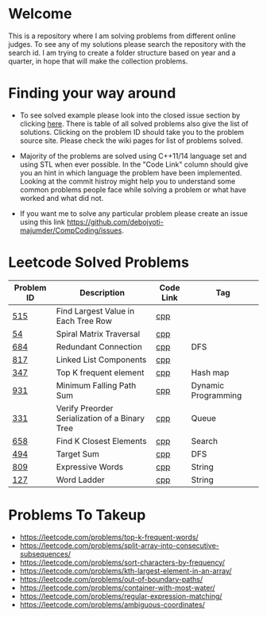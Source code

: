
# Welcome
This is a repository where I am solving problems from different online judges. To see any of my solutions please search the repository with the search id. I am trying to create a folder structure based on year and a quarter, in hope that will make the collection problems. 

# Finding your way around
- To see solved example please look into the closed issue section by clicking [here](https://github.com/debojyoti-majumder/CompCoding/issues?q=is:issue%20is:closed). There is table of all solved problems also give the list of solutions. Clicking on the problem ID should take you to the problem source site. Please check the wiki pages for list of problems solved.

- Majority of the problems are solved using C++11/14 language set and using STL when ever possible. In the "Code Link" column should give you an hint in which language the problem have been implemented. Looking at the commit histroy might help you to understand some common problems people face while solving a problem or what have worked and what did not.

- If you want me to solve any particular problem please create an issue using this link https://github.com/debojyoti-majumder/CompCoding/issues. 

# Leetcode Solved Problems
|Problem ID|    Description | Code Link | Tag |
|--|--|--|--|
|[515](https://leetcode.com/problems/find-largest-value-in-each-tree-row/submissions/)| Find Largest Value in Each Tree Row | [cpp](https://github.com/debojyoti-majumder/CompCoding/blob/master/2019Q1/cppWorkspace/leetcode515.hpp)
|[54](https://leetcode.com/problems/spiral-matrix)| Spiral Matrix Traversal | [cpp](https://github.com/debojyoti-majumder/CompCoding/blob/master/2019Q1/cppWorkspace/leetcode054.hpp)
|[684](https://leetcode.com/problems/redundant-connection)| Redundant Connection | [cpp](https://github.com/debojyoti-majumder/CompCoding/blob/master/2019Q1/cppWorkspace/leetcode684.hpp) | DFS
|[817](https://leetcode.com/problems/linked-list-components)| Linked List Components | [cpp](https://github.com/debojyoti-majumder/CompCoding/blob/master/2019Q1/cppWorkspace/leetcode817.hpp)
|[347](https://leetcode.com/problems/top-k-frequent-elements)| Top K frequent element | [cpp](https://github.com/debojyoti-majumder/CompCoding/blob/master/2019Q1/cppWorkspace/leetcode347.hpp) | Hash map
|[931](https://leetcode.com/problems/minimum-falling-path-sum/)| Minimum Falling Path Sum| [cpp](https://github.com/debojyoti-majumder/CompCoding/blob/master/2019Q1/cppWorkspace/leetcode931.hpp) | Dynamic Programming
|[331](https://leetcode.com/problems/verify-preorder-serialization-of-a-binary-tree)| Verify Preorder Serialization of a Binary Tree| [cpp](https://github.com/debojyoti-majumder/CompCoding/blob/master/yearEnd2018/ses2/leetcode/prob12.cpp) | Queue
|[658](https://leetcode.com/problems/find-k-closest-elements/)| Find K Closest Elements| [cpp](https://github.com/debojyoti-majumder/CompCoding/blob/master/yearEnd2018/ses2/leetcode/prob6.cpp) | Search
|[494](https://leetcode.com/problems/target-sum/)| Target Sum| [cpp](https://github.com/debojyoti-majumder/CompCoding/blob/master/2019Q1/cppWorkspace/leetcode494.cpp) | DFS
|[809](https://leetcode.com/problems/expressive-words/)| Expressive Words| [cpp](https://github.com/debojyoti-majumder/CompCoding/blob/master/2019Q1/cppWorkspace/leetcode809.cpp) | String
|[127](https://leetcode.com/problems/word-ladder/description/)| Word Ladder| [cpp](https://github.com/debojyoti-majumder/CompCoding/blob/master/yearEnd2018/ses2/leetcode/prob16.cpp) | String

# Problems To Takeup
- https://leetcode.com/problems/top-k-frequent-words/
- https://leetcode.com/problems/split-array-into-consecutive-subsequences/
- https://leetcode.com/problems/sort-characters-by-frequency/
- https://leetcode.com/problems/kth-largest-element-in-an-array/ 
- https://leetcode.com/problems/out-of-boundary-paths/
- https://leetcode.com/problems/container-with-most-water/
- https://leetcode.com/problems/regular-expression-matching/
- https://leetcode.com/problems/ambiguous-coordinates/
